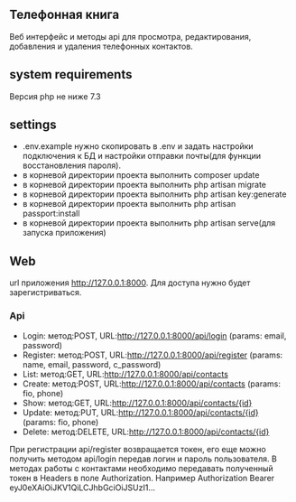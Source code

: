 ## Телефонная книга

Веб интерфейс и методы api для просмотра, редактирования, добавления и удаления телефонных контактов.

## system requirements

Версия php не ниже 7.3

## settings

- .env.example нужно скопировать в .env и задать настройки подключения к БД и настройки отправки почты(для функции восстановления пароля).
- в корневой директории проекта выполнить composer update
- в корневой директории проекта выполнить php artisan migrate
- в корневой директории проекта выполнить php artisan key:generate
- в корневой директории проекта выполнить php artisan passport:install
- в корневой директории проекта выполнить php artisan serve(для запуска приложения)

## Web

url приложения http://127.0.0.1:8000. Для доступа нужно будет зарегистриваться.

### Api

- Login: метод:POST, URL:http://127.0.0.1:8000/api/login (params: email, password)
- Register: метод:POST, URL:http://127.0.0.1:8000/api/register (params: name, email, password, c_password)
- List: метод:GET, URL:http://127.0.0.1:8000/api/contacts
- Create: метод:POST, URL:http://127.0.0.1:8000/api/contacts (params: fio, phone)
- Show: метод:GET, URL:http://127.0.0.1:8000/api/contacts/{id}
- Update: метод:PUT, URL:http://127.0.0.1:8000/api/contacts/{id} (params: fio, phone)
- Delete: метод:DELETE, URL:http://127.0.0.1:8000/api/contacts/{id}

При регистрации api/register возвращается токен, его еще можно получить методом api/login передав логин и пароль пользователя.
В методах работы с контактами необходимо передавать полученный токен в Headers в поле Authorization. Например Authorization Bearer eyJ0eXAiOiJKV1QiLCJhbGciOiJSUzI1...
